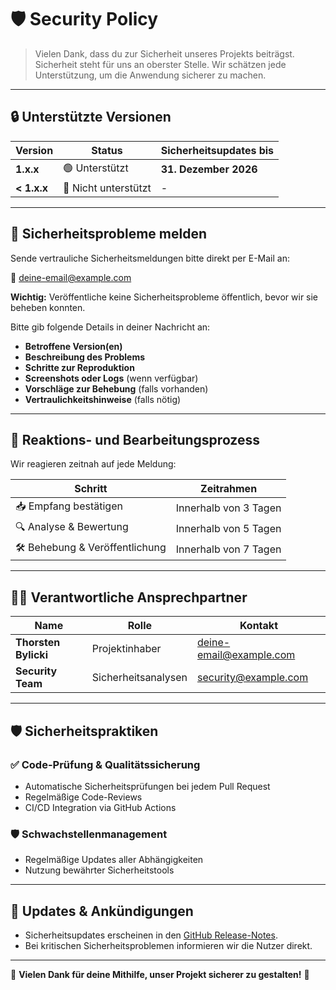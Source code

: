 # 🛡️ Security Policy

> Vielen Dank, dass du zur Sicherheit unseres Projekts beiträgst. Sicherheit steht für uns an oberster Stelle. Wir schätzen jede Unterstützung, um die Anwendung sicherer zu machen.

---

## 🔒 Unterstützte Versionen

| Version     | Status               | Sicherheitsupdates bis |
| ----------- | -------------------- | ---------------------- |
| **1.x.x**   | 🟢 Unterstützt       | **31. Dezember 2026**  |
| **< 1.x.x** | 🔴 Nicht unterstützt | -                      |

---

## 📢 Sicherheitsprobleme melden

Sende vertrauliche Sicherheitsmeldungen bitte direkt per E-Mail an:

📧 [deine-email@example.com](mailto:09308073+bylickilabs@users.noreply.github.com)

**Wichtig:** Veröffentliche keine Sicherheitsprobleme öffentlich, bevor wir sie beheben konnten.

Bitte gib folgende Details in deiner Nachricht an:

* **Betroffene Version(en)**
* **Beschreibung des Problems**
* **Schritte zur Reproduktion**
* **Screenshots oder Logs** (wenn verfügbar)
* **Vorschläge zur Behebung** (falls vorhanden)
* **Vertraulichkeitshinweise** (falls nötig)

---

## 🚨 Reaktions- und Bearbeitungsprozess

Wir reagieren zeitnah auf jede Meldung:

| Schritt                         | Zeitrahmen            |
| ------------------------------- | --------------------- |
| 📥 Empfang bestätigen           | Innerhalb von 3 Tagen |
| 🔍 Analyse & Bewertung          | Innerhalb von 5 Tagen |
| 🛠️ Behebung & Veröffentlichung | Innerhalb von 7 Tagen |

---

## 🧑‍💻 Verantwortliche Ansprechpartner

| Name                 | Rolle               | Kontakt                                                   |
| -------------------- | ------------------- | --------------------------------------------------------- |
| **Thorsten Bylicki** | Projektinhaber      | [deine-email@example.com](mailto:deine-email@example.com) |
| **Security Team**    | Sicherheitsanalysen | [security@example.com](mailto:security@example.com)       |

---

## 🛡️ Sicherheitspraktiken

### ✅ Code-Prüfung & Qualitätssicherung

* Automatische Sicherheitsprüfungen bei jedem Pull Request
* Regelmäßige Code-Reviews
* CI/CD Integration via GitHub Actions

### 🛡️ Schwachstellenmanagement

* Regelmäßige Updates aller Abhängigkeiten
* Nutzung bewährter Sicherheitstools

---

## 📌 Updates & Ankündigungen

* Sicherheitsupdates erscheinen in den [GitHub Release-Notes](https://github.com/DEIN_GITHUB_USERNAME/DEIN_REPOSITORY_NAME/releases).
* Bei kritischen Sicherheitsproblemen informieren wir die Nutzer direkt.

---

🙏 **Vielen Dank für deine Mithilfe, unser Projekt sicherer zu gestalten!** 🙌
